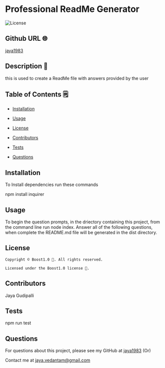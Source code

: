 # Professional ReadMe Generator
  ![License](https://img.shields.io/badge/license-Boost1.0-yellowgreen.svg)

  ## Github URL 🌐
[jaya1983](https://github.com/jaya1983/)

## Description 📝
this is used to create a ReadMe file with answers provided by the user
  
## Table of Contents 🗒
* [Installation](#installation)
* [Usage](#usage)

* [License](#license)

* [Contributors](#contributors)
* [Tests](#tests)
* [Questions](#questions)

## Installation 


To Install dependencies run these commands 

npm install inquirer

## Usage


To begin the question prompts, in the driectory containing this project, from the command line run node index.
 Answer all of the following questions, when complete the README.md file will be generated in the dist directory.

## License



    Copyright © Boost1.0 📛. All rights reserved. 
      
    Licensed under the Boost1.0 license 📛.

## Contributors 
 

Jaya Gudipalli

## Tests


npm run test

## Questions

For questions about this project, please see my GitHub at [jaya1983](https://github.com/jaya1983)  (Or) 

Contact me at jaya.vedantam@gmail.com
